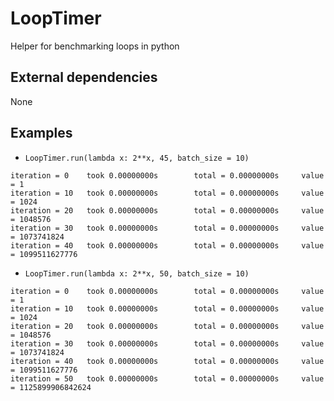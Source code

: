 # LoopTimer
Helper for benchmarking loops in python

## External dependencies
None

## Examples

* `LoopTimer.run(lambda x: 2**x, 45, batch_size = 10)`
```
iteration = 0    took 0.00000000s        total = 0.00000000s     value = 1
iteration = 10   took 0.00000000s        total = 0.00000000s     value = 1024
iteration = 20   took 0.00000000s        total = 0.00000000s     value = 1048576
iteration = 30   took 0.00000000s        total = 0.00000000s     value = 1073741824
iteration = 40   took 0.00000000s        total = 0.00000000s     value = 1099511627776
```

* `LoopTimer.run(lambda x: 2**x, 50, batch_size = 10)`
```
iteration = 0    took 0.00000000s        total = 0.00000000s     value = 1
iteration = 10   took 0.00000000s        total = 0.00000000s     value = 1024
iteration = 20   took 0.00000000s        total = 0.00000000s     value = 1048576
iteration = 30   took 0.00000000s        total = 0.00000000s     value = 1073741824
iteration = 40   took 0.00000000s        total = 0.00000000s     value = 1099511627776
iteration = 50   took 0.00000000s        total = 0.00000000s     value = 1125899906842624
```
